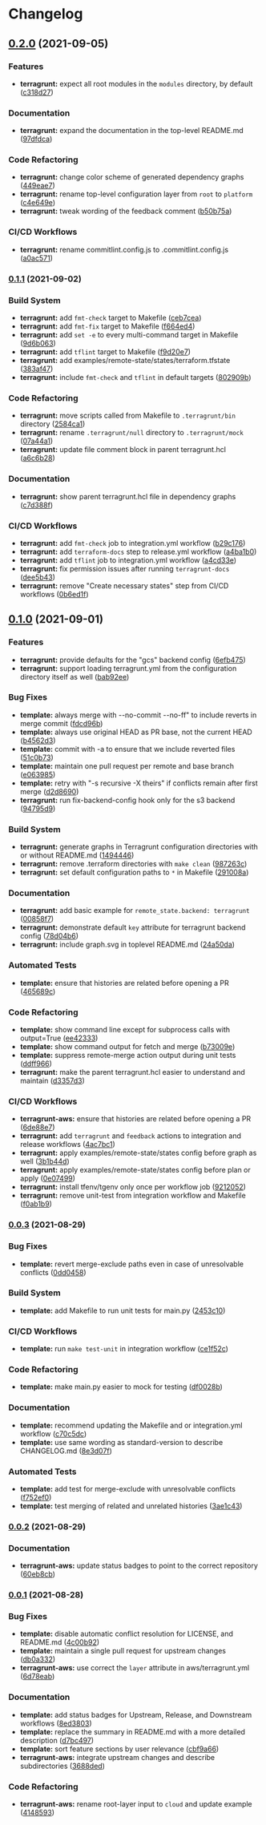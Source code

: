 # Changelog

## [0.2.0](https://www.github.com/growit-io/terragrunt-aws/compare/v0.1.1...v0.2.0) (2021-09-05)


### Features

* **terragrunt:** expect all root modules in the `modules` directory, by default ([c318d27](https://www.github.com/growit-io/terragrunt-aws/commit/c318d276ba31e9d3bdf2e241d05f09355bdd5ebf))


### Documentation

* **terragrunt:** expand the documentation in the top-level README.md ([97dfdca](https://www.github.com/growit-io/terragrunt-aws/commit/97dfdcade719e2893b687045e0057e83d8ca8378))


### Code Refactoring

* **terragrunt:** change color scheme of generated dependency graphs ([449eae7](https://www.github.com/growit-io/terragrunt-aws/commit/449eae7337cc35aa1ba229aa82afe4833e9f9007))
* **terragrunt:** rename top-level configuration layer from `root` to `platform` ([c4e649e](https://www.github.com/growit-io/terragrunt-aws/commit/c4e649efc83334c38b89057cf12ac140765d706e))
* **terragrunt:** tweak wording of the feedback comment ([b50b75a](https://www.github.com/growit-io/terragrunt-aws/commit/b50b75aa26d8377b7b427fce1dece1bbb91f5cac))


### CI/CD Workflows

* **terragrunt:** rename commitlint.config.js to .commitlint.config.js ([a0ac571](https://www.github.com/growit-io/terragrunt-aws/commit/a0ac571432ba46bdd355d61147ef782748efb0b8))

### [0.1.1](https://www.github.com/growit-io/terragrunt-aws/compare/v0.1.0...v0.1.1) (2021-09-02)


### Build System

* **terragrunt:** add `fmt-check` target to Makefile ([ceb7cea](https://www.github.com/growit-io/terragrunt-aws/commit/ceb7cea0917ae3a559656ec2a846cbedee687fa4))
* **terragrunt:** add `fmt-fix` target to Makefile ([f664ed4](https://www.github.com/growit-io/terragrunt-aws/commit/f664ed48df4cfb41c5f964aac9a1632643aec152))
* **terragrunt:** add `set -e` to every multi-command target in Makefile ([9d6b063](https://www.github.com/growit-io/terragrunt-aws/commit/9d6b063f036933868720ace76ce2fc7ae50ffec5))
* **terragrunt:** add `tflint` target to Makefile ([f9d20e7](https://www.github.com/growit-io/terragrunt-aws/commit/f9d20e7ba54226493c2ad6ca144c1e7f8df69d49))
* **terragrunt:** add examples/remote-state/states/terraform.tfstate ([383af47](https://www.github.com/growit-io/terragrunt-aws/commit/383af47cd8e7147eddb31b85e75a60da6561e0b7))
* **terragrunt:** include `fmt-check` and `tflint` in default targets ([802909b](https://www.github.com/growit-io/terragrunt-aws/commit/802909b693c3eae1a660d13cae5d99d9a04943b0))


### Code Refactoring

* **terragrunt:** move scripts called from Makefile to `.terragrunt/bin` directory ([2584ca1](https://www.github.com/growit-io/terragrunt-aws/commit/2584ca14e8768e7070647dd68f1a95a7ba92c457))
* **terragrunt:** rename `.terragrunt/null` directory to `.terragrunt/mock` ([07a44a1](https://www.github.com/growit-io/terragrunt-aws/commit/07a44a1472cac8f47c277988071bb5b1aae9b0a5))
* **terragrunt:** update file comment block in parent terragrunt.hcl ([a6c6b28](https://www.github.com/growit-io/terragrunt-aws/commit/a6c6b289f16ff3b8994954b429d88970d0bc4b3d))


### Documentation

* **terragrunt:** show parent terragrunt.hcl file in dependency graphs ([c7d388f](https://www.github.com/growit-io/terragrunt-aws/commit/c7d388fc23ea4e71003955696ac4c830c325a3b6))


### CI/CD Workflows

* **terragrunt:** add `fmt-check` job to integration.yml workflow ([b29c176](https://www.github.com/growit-io/terragrunt-aws/commit/b29c17639e6a7449eb5feb8ec4a5928cc4e8ede9))
* **terragrunt:** add `terraform-docs` step to release.yml workflow ([a4ba1b0](https://www.github.com/growit-io/terragrunt-aws/commit/a4ba1b0badaa699263a85b0e190ae21fc299b215))
* **terragrunt:** add `tflint` job to integration.yml workflow ([a4cd33e](https://www.github.com/growit-io/terragrunt-aws/commit/a4cd33e02eb6be79ef2eaaa53486fc589fe75b92))
* **terragrunt:** fix permission issues after running `terragrunt-docs` ([dee5b43](https://www.github.com/growit-io/terragrunt-aws/commit/dee5b43134f2bff073f9cd5308524f479f9f042d))
* **terragrunt:** remove "Create necessary states" step from CI/CD workflows ([0b6ed1f](https://www.github.com/growit-io/terragrunt-aws/commit/0b6ed1f9e61ee7b11e928a99bb785651fbe65768))

## [0.1.0](https://www.github.com/growit-io/terragrunt-aws/compare/v0.0.3...v0.1.0) (2021-09-01)


### Features

* **terragrunt:** provide defaults for the "gcs" backend config ([6efb475](https://www.github.com/growit-io/terragrunt-aws/commit/6efb47599274cdb4ccd70c83665c7e1e2fe7a072))
* **terragrunt:** support loading terragrunt.yml from the configuration directory itself as well ([bab92ee](https://www.github.com/growit-io/terragrunt-aws/commit/bab92eed08ca8f5a8a7b92d22e91af3297f0656c))


### Bug Fixes

* **template:** always merge with --no-commit --no-ff" to include reverts in merge commit ([fdcd96b](https://www.github.com/growit-io/terragrunt-aws/commit/fdcd96b3e0000a0c6fbdeb815d2c2be512ee1c7d))
* **template:** always use original HEAD as PR base, not the current HEAD ([b4562d3](https://www.github.com/growit-io/terragrunt-aws/commit/b4562d3d61cb88de17649f4aa7bdaacdafbd74b6))
* **template:** commit with -a to ensure that we include reverted files ([51c0b73](https://www.github.com/growit-io/terragrunt-aws/commit/51c0b7351e44590478bc861146e2d3176cbd0b52))
* **template:** maintain one pull request per remote and base branch ([e063985](https://www.github.com/growit-io/terragrunt-aws/commit/e063985ea2d40d00441c4d58dc5d33add017506b))
* **template:** retry with "-s recursive -X theirs" if conflicts remain after first merge ([d2d8690](https://www.github.com/growit-io/terragrunt-aws/commit/d2d8690bd15ff4374017838ba3613046c8f585ce))
* **terragrunt:** run fix-backend-config hook only for the s3 backend ([94795d9](https://www.github.com/growit-io/terragrunt-aws/commit/94795d98556398a7bc0e897b34185576a6989301))


### Build System

* **terragrunt:** generate graphs in Terragrunt configuration directories with or without README.md ([1494446](https://www.github.com/growit-io/terragrunt-aws/commit/1494446f7cf65e7bea3564f8ccc54c29e9281d93))
* **terragrunt:** remove .terraform directories with `make clean` ([987263c](https://www.github.com/growit-io/terragrunt-aws/commit/987263cfc3ad68d5aeeeee8d3e26ff74233b51a6))
* **terragrunt:** set default configuration paths to `*` in Makefile ([291008a](https://www.github.com/growit-io/terragrunt-aws/commit/291008a007027005528f326bd145ccb655f10cc1))


### Documentation

* **terragrunt:** add basic example for `remote_state.backend: terragrunt` ([00858f7](https://www.github.com/growit-io/terragrunt-aws/commit/00858f7ffc11dc4b9a8e5c6b964809dc197ecb88))
* **terragrunt:** demonstrate default `key` attribute for terragrunt backend config ([78d04b6](https://www.github.com/growit-io/terragrunt-aws/commit/78d04b635108a46cef3ab7ccd1e7118321624bab))
* **terragrunt:** include graph.svg in toplevel README.md ([24a50da](https://www.github.com/growit-io/terragrunt-aws/commit/24a50da8092f859f0d342ea4e17bd254b5c548f7))


### Automated Tests

* **template:** ensure that histories are related before opening a PR ([465689c](https://www.github.com/growit-io/terragrunt-aws/commit/465689c686ecf755af76f0f2a2b8933fd862272d))


### Code Refactoring

* **template:** show command line except for subprocess calls with output=True ([ee42333](https://www.github.com/growit-io/terragrunt-aws/commit/ee42333ca28db5f2f60da0b63103fbb850e3dfa1))
* **template:** show command output for fetch and merge ([b73009e](https://www.github.com/growit-io/terragrunt-aws/commit/b73009ed3af0788a939425503e351400bd28cee6))
* **template:** suppress remote-merge action output during unit tests ([ddff966](https://www.github.com/growit-io/terragrunt-aws/commit/ddff9660b689dc54590d2c8c80421c94dad5751e))
* **terragrunt:** make the parent terragrunt.hcl easier to understand and maintain ([d3357d3](https://www.github.com/growit-io/terragrunt-aws/commit/d3357d3660ad4d8e69ca1d460db7512d16e79d65))


### CI/CD Workflows

* **terragrunt-aws:** ensure that histories are related before opening a PR ([6de88e7](https://www.github.com/growit-io/terragrunt-aws/commit/6de88e7bd2e9f8c0ccc3fa54d1910e8b7f7a3c25))
* **terragrunt:** add `terragrunt` and `feedback` actions to integration and release workflows ([4ac7bc1](https://www.github.com/growit-io/terragrunt-aws/commit/4ac7bc1396b35a0cd14a52b49e6a628541e07488))
* **terragrunt:** apply examples/remote-state/states config before graph as well ([3b1b44d](https://www.github.com/growit-io/terragrunt-aws/commit/3b1b44daa86376e343f9f8a410d41b533c91afe2))
* **terragrunt:** apply examples/remote-state/states config before plan or apply ([0e07499](https://www.github.com/growit-io/terragrunt-aws/commit/0e074995fe195307cf210a6c43c2f72f280ea28c))
* **terragrunt:** install tfenv/tgenv only once per workflow job ([9212052](https://www.github.com/growit-io/terragrunt-aws/commit/92120527ab467d207a7a5c8d7d45e2b1e0b5013d))
* **terragrunt:** remove unit-test from integration workflow and Makefile ([f0ab1b9](https://www.github.com/growit-io/terragrunt-aws/commit/f0ab1b9d559b30570427eea8ac2674259d956b4d))

### [0.0.3](https://www.github.com/growit-io/terragrunt-aws/compare/v0.0.2...v0.0.3) (2021-08-29)


### Bug Fixes

* **template:** revert merge-exclude paths even in case of unresolvable conflicts ([0dd0458](https://www.github.com/growit-io/terragrunt-aws/commit/0dd04586c83482ebe4a1d5c7095734a4bacab04e))


### Build System

* **template:** add Makefile to run unit tests for main.py ([2453c10](https://www.github.com/growit-io/terragrunt-aws/commit/2453c100c8fd936175fed99e52ffd6cc6a4d334a))


### CI/CD Workflows

* **template:** run `make test-unit` in integration workflow ([ce1f52c](https://www.github.com/growit-io/terragrunt-aws/commit/ce1f52cd002b2915a3e53ec7b8142845984f4c9c))


### Code Refactoring

* **template:** make main.py easier to mock for testing ([df0028b](https://www.github.com/growit-io/terragrunt-aws/commit/df0028b8cc89ba2e1037f7a50ff79743632944b6))


### Documentation

* **template:** recommend updating the Makefile and or integration.yml workflow ([c70c5dc](https://www.github.com/growit-io/terragrunt-aws/commit/c70c5dc94dd3a615026b56cae22b6d1c71d3edea))
* **template:** use same wording as standard-version to describe CHANGELOG.md ([8e3d07f](https://www.github.com/growit-io/terragrunt-aws/commit/8e3d07f7411de58c0866e83299781538f5c5c53c))


### Automated Tests

* **template:** add test for merge-exclude with unresolvable conflicts ([f752ef0](https://www.github.com/growit-io/terragrunt-aws/commit/f752ef0fd969984a48fb28fd5d314fbfc64ea73b))
* **template:** test merging of related and unrelated histories ([3ae1c43](https://www.github.com/growit-io/terragrunt-aws/commit/3ae1c43d4506d462241b38ce0e4da07d3aa39317))

### [0.0.2](https://www.github.com/growit-io/terragrunt-aws/compare/v0.0.1...v0.0.2) (2021-08-29)


### Documentation

* **terragrunt-aws:** update status badges to point to the correct repository ([60eb8cb](https://www.github.com/growit-io/terragrunt-aws/commit/60eb8cb5d8e5f51028167c638c10f460d243c463))

### [0.0.1](https://www.github.com/growit-io/terragrunt-aws/compare/v0.0.0...v0.0.1) (2021-08-28)


### Bug Fixes

* **template:** disable automatic conflict resolution for LICENSE, and README.md ([4c00b92](https://www.github.com/growit-io/terragrunt-aws/commit/4c00b92c901dcde08628138869b52fea0cae26d7))
* **template:** maintain a single pull request for upstream changes ([db0a332](https://www.github.com/growit-io/terragrunt-aws/commit/db0a332d03421a2bb3d2e43a0eabfe6577a54932))
* **terragrunt-aws:** use correct the `layer` attribute in aws/terragrunt.yml ([6d78eab](https://www.github.com/growit-io/terragrunt-aws/commit/6d78eabfe897812765684029df2b29779e5a787b))


### Documentation

* **template:** add status badges for Upstream, Release, and Downstream workflows ([8ed3803](https://www.github.com/growit-io/terragrunt-aws/commit/8ed38034bfaea011bd680d52fe5ae45fda294479))
* **template:** replace the summary in README.md with a more detailed description ([d7bc497](https://www.github.com/growit-io/terragrunt-aws/commit/d7bc497cc809ae0953eebab3e52b4de828903898))
* **template:** sort feature sections by user relevance ([cbf9a66](https://www.github.com/growit-io/terragrunt-aws/commit/cbf9a664fb1d437d8f5825768bedca9c08b40aac))
* **terragrunt-aws:** integrate upstream changes and describe subdirectories ([3688ded](https://www.github.com/growit-io/terragrunt-aws/commit/3688ded4bccb9ec805743ca7458f653e27f250ac))


### Code Refactoring

* **terragrunt-aws:** rename root-layer input to `cloud` and update example ([4148593](https://www.github.com/growit-io/terragrunt-aws/commit/4148593f603685ea873c27512d2ab3b08423c36d))
